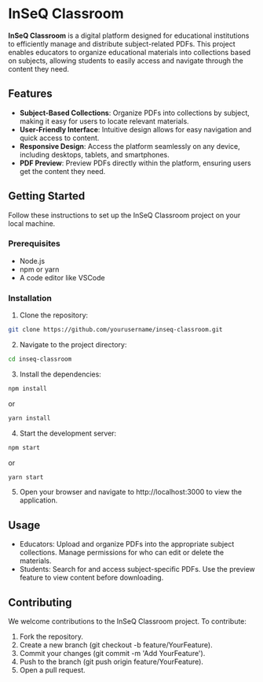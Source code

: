 # InSeQ Classroom

**InSeQ Classroom** is a digital platform designed for educational institutions to efficiently manage and distribute subject-related PDFs. This project enables educators to organize educational materials into collections based on subjects, allowing students to easily access and navigate through the content they need.

## Features

- **Subject-Based Collections**: Organize PDFs into collections by subject, making it easy for users to locate relevant materials.
- **User-Friendly Interface**: Intuitive design allows for easy navigation and quick access to content.
- **Responsive Design**: Access the platform seamlessly on any device, including desktops, tablets, and smartphones.
- **PDF Preview**: Preview PDFs directly within the platform, ensuring users get the content they need.

## Getting Started

Follow these instructions to set up the InSeQ Classroom project on your local machine.

### Prerequisites

- Node.js
- npm or yarn
- A code editor like VSCode

### Installation

1. Clone the repository:

```bash
git clone https://github.com/yourusername/inseq-classroom.git
```

2. Navigate to the project directory:

```bash
cd inseq-classroom
```

3. Install the dependencies:


```bash
npm install
```

or

```bash
yarn install
```

4. Start the development server:

```bash
npm start
```

or

```bash
yarn start
```

5. Open your browser and navigate to http://localhost:3000 to view the application.

## Usage
- Educators: Upload and organize PDFs into the appropriate subject collections. Manage permissions for who can edit or delete the materials.
- Students: Search for and access subject-specific PDFs. Use the preview feature to view content before downloading.

## Contributing
We welcome contributions to the InSeQ Classroom project. To contribute:

1. Fork the repository.
2. Create a new branch (git checkout -b feature/YourFeature).
3. Commit your changes (git commit -m 'Add YourFeature').
4. Push to the branch (git push origin feature/YourFeature).
5. Open a pull request.
